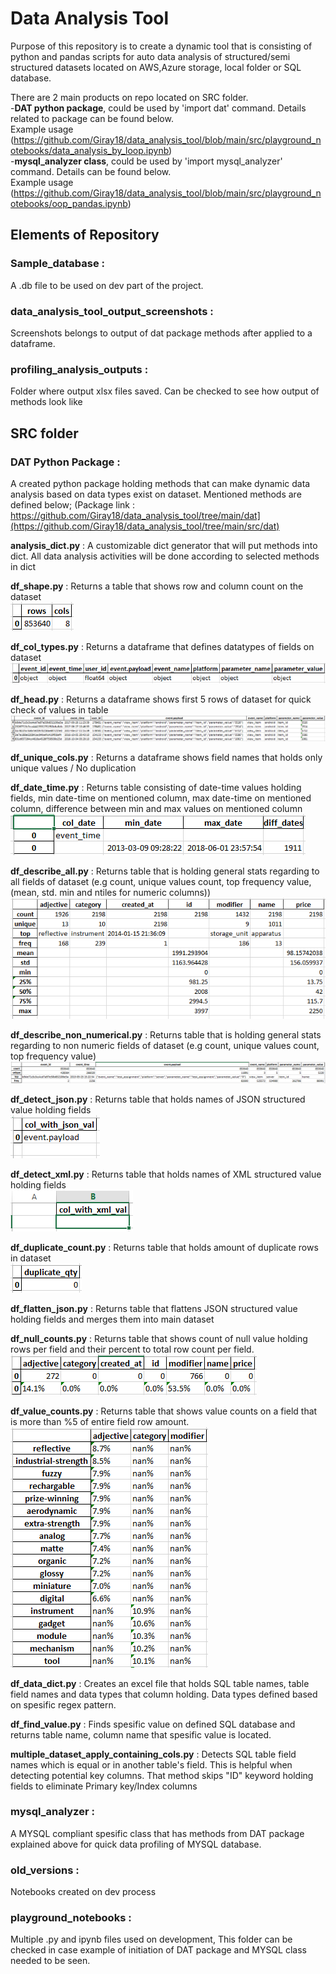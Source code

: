 # Data Analysis Tool
Purpose of this repository is to create a dynamic tool that is consisting of python and pandas scripts for auto data analysis of structured/semi structured datasets located on AWS,Azure storage, local folder or SQL database.

There are 2 main products on repo located on SRC folder.<br>
-**DAT python package**, could be used by 'import dat' command. Details related to package can be found below.<br>
Example usage (https://github.com/Giray18/data_analysis_tool/blob/main/src/playground_notebooks/data_analysis_by_loop.ipynb) <br>
-**mysql_analyzer class**, could be used by 'import mysql_analyzer' command. Details can be found below. <br>
Example usage (https://github.com/Giray18/data_analysis_tool/blob/main/src/playground_notebooks/oop_pandas.ipynb) <br>


## Elements of Repository
### Sample_database :
A .db file to be used on dev part of the project.

### data_analysis_tool_output_screenshots :
Screenshots belongs to output of dat package methods after applied to a dataframe.

### profiling_analysis_outputs : 
Folder where output xlsx files saved. Can be checked to see how output of methods look like

## SRC folder

### DAT Python Package : 
A created python package holding methods that can make dynamic data analysis based on data types exist on dataset. Mentioned methods are defined below; (Package link : https://github.com/Giray18/data_analysis_tool/tree/main/dat](https://github.com/Giray18/data_analysis_tool/tree/main/src/dat)
  
  **analysis_dict.py** : A customizable dict generator that will put methods into dict. All data analysis activities will be done according to selected methods in dict

  **df_shape.py** : Returns a table that shows row and column count on the dataset<br>
  ![picture alt](data_analysis_tool_output_screenshots/df_shape.PNG)  
  
  **df_col_types.py** : Returns a dataframe that defines datatypes of fields on dataset
  ![picture alt](data_analysis_tool_output_screenshots/df_col_types.PNG)
  
  **df_head.py** : Returns a dataframe shows first 5 rows of dataset for quick check of values in table  
  ![picture alt](data_analysis_tool_output_screenshots/df_head.PNG)

  **df_unique_cols.py** : Returns a dataframe shows field names that holds only unique values / No duplication
  
  **df_date_time.py** : Returns table consisting of date-time values holding fields, min date-time on mentioned column, max date-time on mentioned column, difference between min and max values on mentioned column
  ![picture alt](data_analysis_tool_output_screenshots/df_date_cols.PNG)
  
  **df_describe_all.py** : Returns table that is holding general stats regarding to all fields of dataset (e.g count, unique values count, top frequency value, (mean, std. min and ntiles for numeric columns))
  ![picture alt](data_analysis_tool_output_screenshots/df_describe_all.PNG)
  
  **df_describe_non_numerical.py** : Returns table that is holding general stats regarding to non numeric fields of dataset (e.g count, unique values count, top frequency value)
  ![picture alt](data_analysis_tool_output_screenshots/df_describe_non_num.PNG)

  **df_detect_json.py** : Returns table that holds names of JSON structured value holding fields<br>
  ![picture alt](data_analysis_tool_output_screenshots/df_json_cols.PNG)

  **df_detect_xml.py** : Returns table that holds names of XML structured value holding fields<br>
  ![picture alt](data_analysis_tool_output_screenshots/df_xml_cols.PNG)

  **df_duplicate_count.py** : Returns table that holds amount of duplicate rows in dataset<br>
  ![picture alt](data_analysis_tool_output_screenshots/df_duplicate_count.PNG)

  **df_flatten_json.py** : Returns table that flattens JSON structured value holding fields and merges them into main dataset

  **df_null_counts.py** : Returns table that shows count of null value holding rows per field and their percent to total row count per field.
  ![picture alt](data_analysis_tool_output_screenshots/df_null_count.PNG)

  **df_value_counts.py** : Returns table that shows value counts on a field that is more than %5 of entire field row amount.
  ![picture alt](data_analysis_tool_output_screenshots/df_value_counts.PNG)

  **df_data_dict.py** : Creates an excel file that holds SQL table names, table field names and data types that column holding. Data types defined based on spesific regex pattern.

  **df_find_value.py** : Finds spesific value on defined SQL database and returns table name, column name that spesific value is located.

  **multiple_dataset_apply_containing_cols.py** : Detects SQL table field names which is equal or in another table's field. This is helpful when detecting potential key columns. That method skips "ID" keyword holding fields to eliminate Primary key/Index columns


### mysql_analyzer :
A MYSQL compliant spesific class that has methods from DAT package explained above for quick data profiling of MYSQL database.

### old_versions : 
Notebooks created on dev process

### playground_notebooks :
Multiple .py and ipynb files used on development, This folder can be checked in case example of initiation of DAT package and MYSQL class needed to be seen.





  



  

  

